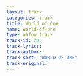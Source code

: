 ```yaml
---
layout: track
categories: track
title: World of One
name: world-of-one
type: ahfow_track
track-id: 205
track-lyrics: 
track-author: 
track-sort: "WORLD OF ONE"
track-original: 
---
```


